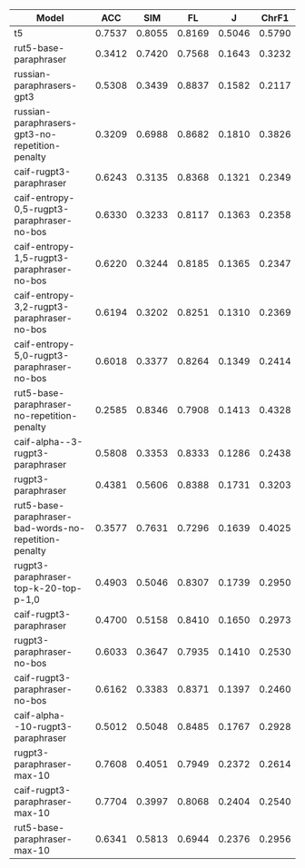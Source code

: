 | Model | ACC | SIM | FL | J | ChrF1 |
| ----- | --- | --- | -- | - | ---- |
t5|0.7537|0.8055|0.8169|0.5046|0.5790|
rut5-base-paraphraser|0.3412|0.7420|0.7568|0.1643|0.3232|
russian-paraphrasers-gpt3|0.5308|0.3439|0.8837|0.1582|0.2117|
russian-paraphrasers-gpt3-no-repetition-penalty|0.3209|0.6988|0.8682|0.1810|0.3826|
caif-rugpt3-paraphraser|0.6243|0.3135|0.8368|0.1321|0.2349|
caif-entropy-0,5-rugpt3-paraphraser-no-bos|0.6330|0.3233|0.8117|0.1363|0.2358|
caif-entropy-1,5-rugpt3-paraphraser-no-bos|0.6220|0.3244|0.8185|0.1365|0.2347|
caif-entropy-3,2-rugpt3-paraphraser-no-bos|0.6194|0.3202|0.8251|0.1310|0.2369|
caif-entropy-5,0-rugpt3-paraphraser-no-bos|0.6018|0.3377|0.8264|0.1349|0.2414|
rut5-base-paraphraser-no-repetition-penalty|0.2585|0.8346|0.7908|0.1413|0.4328|
caif-alpha--3-rugpt3-paraphraser|0.5808|0.3353|0.8333|0.1286|0.2438|
rugpt3-paraphraser|0.4381|0.5606|0.8388|0.1731|0.3203|
rut5-base-paraphraser-bad-words-no-repetition-penalty|0.3577|0.7631|0.7296|0.1639|0.4025|
rugpt3-paraphraser-top-k-20-top-p-1,0|0.4903|0.5046|0.8307|0.1739|0.2950|
caif-rugpt3-paraphraser|0.4700|0.5158|0.8410|0.1650|0.2973|
rugpt3-paraphraser-no-bos|0.6033|0.3647|0.7935|0.1410|0.2530|
caif-rugpt3-paraphraser-no-bos|0.6162|0.3383|0.8371|0.1397|0.2460|
caif-alpha--10-rugpt3-paraphraser|0.5012|0.5048|0.8485|0.1767|0.2928|
rugpt3-paraphraser-max-10|0.7608|0.4051|0.7949|0.2372|0.2614|
caif-rugpt3-paraphraser-max-10|0.7704|0.3997|0.8068|0.2404|0.2540|
rut5-base-paraphraser-max-10|0.6341|0.5813|0.6944|0.2376|0.2956|
